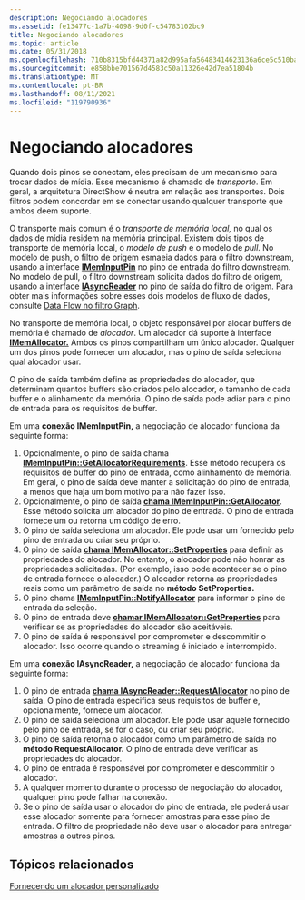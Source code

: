 ```yaml
---
description: Negociando alocadores
ms.assetid: fe13477c-1a7b-4098-9d0f-c54783102bc9
title: Negociando alocadores
ms.topic: article
ms.date: 05/31/2018
ms.openlocfilehash: 710b8315bfd44371a82d995afa56483414623136a6ce5c510babd5ea07b4b8bb
ms.sourcegitcommit: e858bbe701567d4583c50a11326e42d7ea51804b
ms.translationtype: MT
ms.contentlocale: pt-BR
ms.lasthandoff: 08/11/2021
ms.locfileid: "119790936"
---
```

# <a name="negotiating-allocators"></a>Negociando alocadores

Quando dois pinos se conectam, eles precisam de um mecanismo para trocar dados de mídia. Esse mecanismo é chamado de *transporte*. Em geral, a arquitetura DirectShow é neutra em relação aos transportes. Dois filtros podem concordar em se conectar usando qualquer transporte que ambos deem suporte.

O transporte mais comum é o *transporte de memória local,* no qual os dados de mídia residem na memória principal. Existem dois tipos de transporte de memória local, o *modelo de push* e o modelo de *pull.* No modelo de push, o filtro de origem esmaeia dados para o filtro downstream, usando a interface [**IMemInputPin**](/windows/desktop/api/Strmif/nn-strmif-imeminputpin) no pino de entrada do filtro downstream. No modelo de pull, o filtro downstream solicita dados do filtro de origem, usando a interface [**IAsyncReader**](/windows/desktop/api/Strmif/nn-strmif-iasyncreader) no pino de saída do filtro de origem. Para obter mais informações sobre esses dois modelos de fluxo de dados, consulte [Data Flow no filtro Graph](data-flow-in-the-filter-graph.md).

No transporte de memória local, o objeto responsável por alocar buffers de memória é chamado de *alocador*. Um alocador dá suporte à interface [**IMemAllocator.**](/windows/desktop/api/Strmif/nn-strmif-imemallocator) Ambos os pinos compartilham um único alocador. Qualquer um dos pinos pode fornecer um alocador, mas o pino de saída seleciona qual alocador usar.

O pino de saída também define as propriedades do alocador, que determinam quantos buffers são criados pelo alocador, o tamanho de cada buffer e o alinhamento da memória. O pino de saída pode adiar para o pino de entrada para os requisitos de buffer.

Em uma **conexão IMemInputPin,** a negociação de alocador funciona da seguinte forma:

1.  Opcionalmente, o pino de saída chama [**IMemInputPin::GetAllocatorRequirements**](/windows/desktop/api/Strmif/nf-strmif-imeminputpin-getallocatorrequirements). Esse método recupera os requisitos de buffer do pino de entrada, como alinhamento de memória. Em geral, o pino de saída deve manter a solicitação do pino de entrada, a menos que haja um bom motivo para não fazer isso.
2.  Opcionalmente, o pino de saída [**chama IMemInputPin::GetAllocator**](/windows/desktop/api/Strmif/nf-strmif-imeminputpin-getallocator). Esse método solicita um alocador do pino de entrada. O pino de entrada fornece um ou retorna um código de erro.
3.  O pino de saída seleciona um alocador. Ele pode usar um fornecido pelo pino de entrada ou criar seu próprio.
4.  O pino de saída [**chama IMemAllocator::SetProperties**](/windows/desktop/api/Strmif/nf-strmif-imemallocator-setproperties) para definir as propriedades do alocador. No entanto, o alocador pode não honrar as propriedades solicitadas. (Por exemplo, isso pode acontecer se o pino de entrada fornece o alocador.) O alocador retorna as propriedades reais como um parâmetro de saída no **método SetProperties.**
5.  O pino chama [**IMemInputPin::NotifyAllocator**](/windows/desktop/api/Strmif/nf-strmif-imeminputpin-notifyallocator) para informar o pino de entrada da seleção.
6.  O pino de entrada deve [**chamar IMemAllocator::GetProperties**](/windows/desktop/api/Strmif/nf-strmif-imemallocator-getproperties) para verificar se as propriedades do alocador são aceitáveis.
7.  O pino de saída é responsável por comprometer e descommitir o alocador. Isso ocorre quando o streaming é iniciado e interrompido.

Em uma **conexão IAsyncReader,** a negociação de alocador funciona da seguinte forma:

1.  O pino de entrada [**chama IAsyncReader::RequestAllocator**](/windows/desktop/api/Strmif/nf-strmif-iasyncreader-requestallocator) no pino de saída. O pino de entrada especifica seus requisitos de buffer e, opcionalmente, fornece um alocador.
2.  O pino de saída seleciona um alocador. Ele pode usar aquele fornecido pelo pino de entrada, se for o caso, ou criar seu próprio.
3.  O pino de saída retorna o alocador como um parâmetro de saída no **método RequestAllocator.** O pino de entrada deve verificar as propriedades do alocador.
4.  O pino de entrada é responsável por comprometer e descommitir o alocador.
5.  A qualquer momento durante o processo de negociação do alocador, qualquer pino pode falhar na conexão.
6.  Se o pino de saída usar o alocador do pino de entrada, ele poderá usar esse alocador somente para fornecer amostras para esse pino de entrada. O filtro de propriedade não deve usar o alocador para entregar amostras a outros pinos.

## <a name="related-topics"></a>Tópicos relacionados

<dl> <dt>

[Fornecendo um alocador personalizado](providing-a-custom-allocator.md)
</dt> </dl>

 

 



